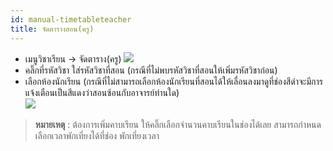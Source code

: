 ```yaml
---
id: manual-timetableteacher
title: จัดตารางสอน(ครู)
---
```

* เมนูวิชาเรียน -> จัดตาราง(ครู)
![](https://drive.google.com/thumbnail?id=189YDo9x7xD6RXEK07wIIs4nOfnivTmxM&sz=w1000-h640)
* คลิ๊กที่รหัสวิชา ใส่รหัสวิชาที่สอน (กรณีที่ไม่พบรหัสวิชาที่สอนให้เพิ่มรหัสวิชาก่อน)
* เลือกห้องนักเรียน (กรณีที่ไม่สามารถเลือกห้องนักเรียนที่สอนได้ให้เลื่อนลงมาดูที่ช่องสีดำจะมีการแจ้งเตือนเป็นสีแดงว่าสอนซ้อนกับอาจารย์ท่านใด)   
![](https://drive.google.com/thumbnail?id=1al8_oaM59nio4koUAtKyixAF0346Dr1c&sz=w1000-h640)
> **หมายเหตุ** : ต้องการเพิ่มคาบเรียน ให้คลิ๊กเลือกจำนวนคาบเรียนในช่องได้เลย สามารถกำหนดเลือกเวลาพักเที่ยงได้ที่ช่อง พักเที่ยงเวลา